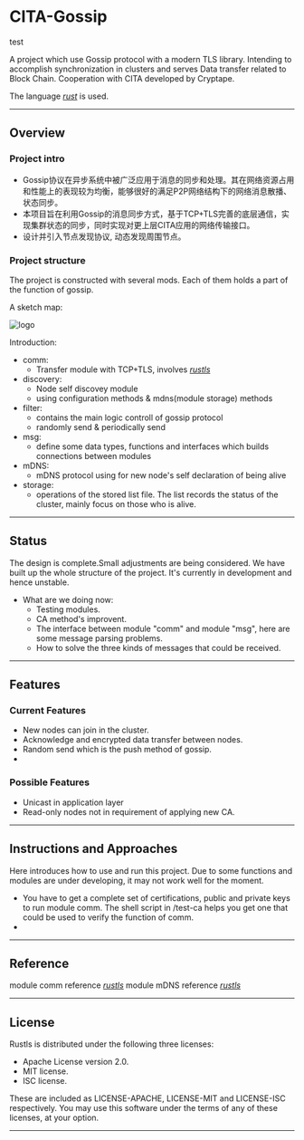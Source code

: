 # CITA-Gossip

test

A project which use Gossip protocol with a modern TLS library. Intending to accomplish synchronization in clusters and serves Data transfer related to Block Chain. Cooperation with CITA developed by Cryptape.

The language [*rust*](https://www.rust-lang.org/zh-CN/) is used.

---
## Overview

### Project intro

 - Gossip协议在异步系统中被广泛应用于消息的同步和处理。其在网络资源占用和性能上的表现较为均衡，能够很好的满足P2P网络结构下的网络消息散播、状态同步。
 - 本项目旨在利用Gossip的消息同步方式，基于TCP+TLS完善的底层通信，实现集群状态的同步，同时实现对更上层CITA应用的网络传输接口。
 - 设计并引入节点发现协议, 动态发现周围节点。

### Project structure

The project is constructed with several mods. Each of them holds a part of the function of gossip.

A sketch map:

![logo](https://github.com/shelgor/cita-gossip/blob/master/docs/module%20design.png) 

Introduction:
* comm: 
    - Transfer module with TCP+TLS, involves [*rustls*](https://github.com/ctz/rustls)
* discovery: 
    - Node self discovey module
    - using configuration methods & mdns(module storage) methods
* filter:
    - contains the main logic controll of gossip protocol
    - randomly send & periodically send
* msg: 
    - define some data types, functions and interfaces which builds connections between modules
* mDNS:
    - mDNS protocol using for new node's self declaration of being alive
* storage:
    - operations of the stored list file. The list records the status of the cluster, mainly focus on those who is alive.

---
## Status
The design is complete.Small adjustments are being considered.
We have built up the whole structure of the project. 
It's currently in development and hence unstable.
 - What are we doing now:
     - Testing modules.
     - CA method's improvent.
     - The interface between module "comm" and module "msg", here are some message parsing problems.
     - How to solve the three kinds of messages that could be received.

---

## Features

### Current Features

 - New nodes can join in the cluster.
 - Acknowledge and encrypted data transfer between nodes.
 - Random send which is the push method of gossip.
 - 
### Possible Features

 - Unicast in application layer
 - Read-only nodes not in requirement of applying new CA.

---

## Instructions and Approaches
Here introduces how to use and run this project. Due to some functions and modules are under developing, it may not work well for the moment.
 - You have to get a complete set of certifications, public and private keys to run module comm. The shell script in /test-ca helps you get one that could be used to verify the function of comm.
 - 

---
## Reference
module comm reference [*rustls*](https://github.com/ctz/rustls)
module mDNS reference [*rustls*](https://github.com/ctz/rustls)

---
## License

Rustls is distributed under the following three licenses:

 - Apache License version 2.0.
 - MIT license.
 - ISC license.

These are included as LICENSE-APACHE, LICENSE-MIT and LICENSE-ISC respectively. You may use this software under the terms of any of these licenses, at your option.

---
